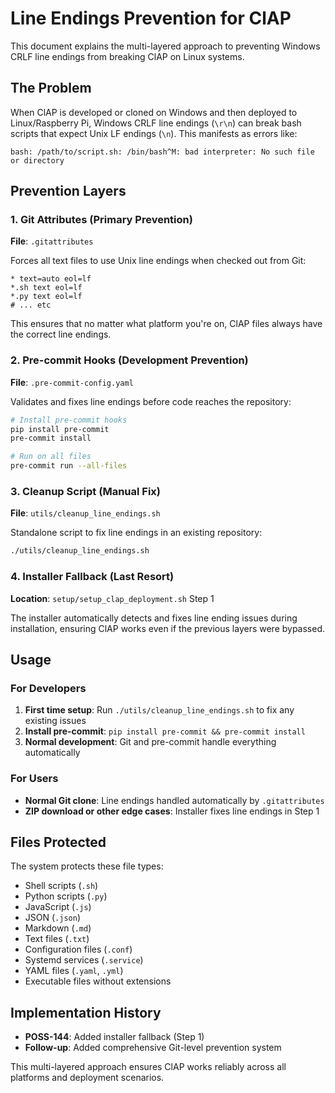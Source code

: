 # Line Endings Prevention for ClAP

This document explains the multi-layered approach to preventing Windows CRLF line endings from breaking ClAP on Linux systems.

## The Problem

When ClAP is developed or cloned on Windows and then deployed to Linux/Raspberry Pi, Windows CRLF line endings (`\r\n`) can break bash scripts that expect Unix LF endings (`\n`). This manifests as errors like:

```
bash: /path/to/script.sh: /bin/bash^M: bad interpreter: No such file or directory
```

## Prevention Layers

### 1. Git Attributes (Primary Prevention)
**File**: `.gitattributes`

Forces all text files to use Unix line endings when checked out from Git:
```
* text=auto eol=lf
*.sh text eol=lf
*.py text eol=lf
# ... etc
```

This ensures that no matter what platform you're on, ClAP files always have the correct line endings.

### 2. Pre-commit Hooks (Development Prevention)
**File**: `.pre-commit-config.yaml`

Validates and fixes line endings before code reaches the repository:
```bash
# Install pre-commit hooks
pip install pre-commit
pre-commit install

# Run on all files
pre-commit run --all-files
```

### 3. Cleanup Script (Manual Fix)
**File**: `utils/cleanup_line_endings.sh`

Standalone script to fix line endings in an existing repository:
```bash
./utils/cleanup_line_endings.sh
```

### 4. Installer Fallback (Last Resort)
**Location**: `setup/setup_clap_deployment.sh` Step 1

The installer automatically detects and fixes line ending issues during installation, ensuring ClAP works even if the previous layers were bypassed.

## Usage

### For Developers
1. **First time setup**: Run `./utils/cleanup_line_endings.sh` to fix any existing issues
2. **Install pre-commit**: `pip install pre-commit && pre-commit install`
3. **Normal development**: Git and pre-commit handle everything automatically

### For Users
- **Normal Git clone**: Line endings handled automatically by `.gitattributes`
- **ZIP download or other edge cases**: Installer fixes line endings in Step 1

## Files Protected

The system protects these file types:
- Shell scripts (`.sh`)
- Python scripts (`.py`) 
- JavaScript (`.js`)
- JSON (`.json`)
- Markdown (`.md`)
- Text files (`.txt`)
- Configuration files (`.conf`)
- Systemd services (`.service`)
- YAML files (`.yaml`, `.yml`)
- Executable files without extensions

## Implementation History

- **POSS-144**: Added installer fallback (Step 1)
- **Follow-up**: Added comprehensive Git-level prevention system

This multi-layered approach ensures ClAP works reliably across all platforms and deployment scenarios.